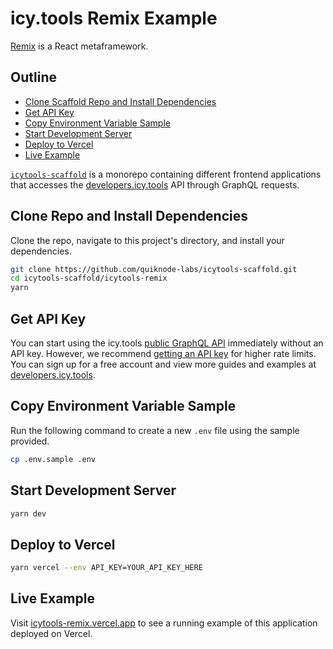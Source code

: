 # icy.tools Remix Example

[Remix](https://remix.run/) is a React metaframework.

## Outline

* [Clone Scaffold Repo and Install Dependencies](#clone-repo-and-install-dependencies)
* [Get API Key](#get-api-key)
* [Copy Environment Variable Sample](#copy-environment-variable-sample)
* [Start Development Server](#start-development-server)
* [Deploy to Vercel](#deploy-to-vercel)
* [Live Example](#live-example)

[`icytools-scaffold`](https://github.com/quiknode-labs/icytools-scaffold/) is a monorepo containing different frontend applications that accesses the [developers.icy.tools](https://developers.icy.tools/) API through GraphQL requests.

## Clone Repo and Install Dependencies

Clone the repo, navigate to this project's directory, and install your dependencies.

```bash
git clone https://github.com/quiknode-labs/icytools-scaffold.git
cd icytools-scaffold/icytools-remix
yarn
```

## Get API Key

You can start using the icy.tools [public GraphQL API](https://graphql.icy.tools/playground) immediately without an API key. However, we recommend [getting an API key](https://docs.icy.tools/developer-api/access) for higher rate limits. You can sign up for a free account and view more guides and examples at [developers.icy.tools](https://developers.icy.tools/).

## Copy Environment Variable Sample

Run the following command to create a new `.env` file using the sample provided.

```bash
cp .env.sample .env
```

## Start Development Server

```bash
yarn dev
```

## Deploy to Vercel

```bash
yarn vercel --env API_KEY=YOUR_API_KEY_HERE
```

## Live Example

Visit [icytools-remix.vercel.app](https://icytools-remix.vercel.app/) to see a running example of this application deployed on Vercel.